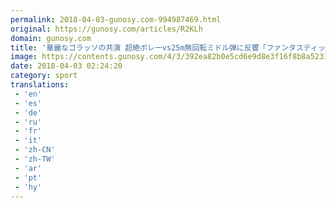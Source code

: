 ```yaml
---
permalink: 2018-04-03-gunosy.com-994987469.html
original: https://gunosy.com/articles/R2KLh
domain: gunosy.com
title: '華麗なゴラッソの共演 超絶ボレーvs25m無回転ミドル弾に反響「ファンタスティック」（Football ZONE web） - グノシー'
image: https://contents.gunosy.com/4/3/392ea82b0e5cd6e9d8e3f16f8b8a5231_content.jpg
date: 2018-04-03 02:24:20
category: sport
translations: 
 - 'en'
 - 'es'
 - 'de'
 - 'ru'
 - 'fr'
 - 'it'
 - 'zh-CN'
 - 'zh-TW'
 - 'ar'
 - 'pt'
 - 'hy'
---
```



